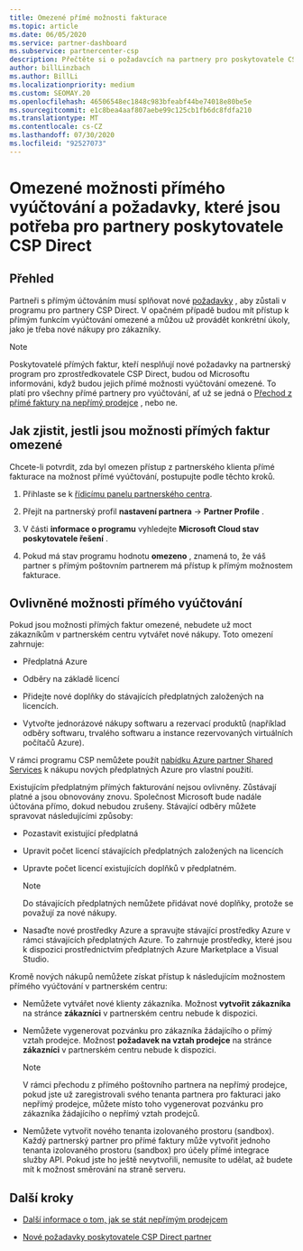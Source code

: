 ```yaml
---
title: Omezené přímé možnosti fakturace
ms.topic: article
ms.date: 06/05/2020
ms.service: partner-dashboard
ms.subservice: partnercenter-csp
description: Přečtěte si o požadavcích na partnery pro poskytovatele CSP a o tom, jak zamezit omezením možností. Zjistěte, jestli jsou vaše schopnosti omezené.
author: billLinzbach
ms.author: BillLi
ms.localizationpriority: medium
ms.custom: SEOMAY.20
ms.openlocfilehash: 46506548ec1848c983bfeabf44be74018e80be5e
ms.sourcegitcommit: e1c8bea4aaf807aebe99c125cb1fb6dc8fdfa210
ms.translationtype: MT
ms.contentlocale: cs-CZ
ms.lasthandoff: 07/30/2020
ms.locfileid: "92527073"
---
```

# <a name="restricted-direct-bill-capabilities-and-the-requirements-needed-for-csp-direct-bill-partners"></a>Omezené možnosti přímého vyúčtování a požadavky, které jsou potřeba pro partnery poskytovatele CSP Direct  

## <a name="overview"></a>Přehled

Partneři s přímým účtováním musí splňovat nové [požadavky](direct-partner-new-requirements.md) , aby zůstali v programu pro partnery CSP Direct. V opačném případě budou mít přístup k přímým funkcím vyúčtování omezené a můžou už provádět konkrétní úkoly, jako je třeba nové nákupy pro zákazníky.

> [!Note]
> Poskytovatelé přímých faktur, kteří nesplňují nové požadavky na partnerský program pro zprostředkovatele CSP Direct, budou od Microsoftu informováni, když budou jejich přímé možnosti vyúčtování omezené. To platí pro všechny přímé partnery pro vyúčtování, ať už se jedná o [Přechod z přímé faktury na nepřímý prodejce](transition-direct-to-indirect.md) , nebo ne.  

## <a name="how-to-tell-if-your-direct-bill-capabilities-has-been-restricted"></a>Jak zjistit, jestli jsou možnosti přímých faktur omezené

Chcete-li potvrdit, zda byl omezen přístup z partnerského klienta přímé fakturace na možnost přímé vyúčtování, postupujte podle těchto kroků.

1. Přihlaste se k [řídicímu panelu partnerského centra](https://partner.microsoft.com/dashboard).

2. Přejít na partnerský profil **nastavení partnera**  ->  **Partner Profile** .

3. V části **informace o programu** vyhledejte **Microsoft Cloud stav poskytovatele řešení** .

4. Pokud má stav programu hodnotu **omezeno** , znamená to, že váš partner s přímým poštovním partnerem má přístup k přímým možnostem fakturace.

## <a name="affected-direct-bill-capabilities"></a>Ovlivněné možnosti přímého vyúčtování

Pokud jsou možnosti přímých faktur omezené, nebudete už moct zákazníkům v partnerském centru vytvářet nové nákupy. Toto omezení zahrnuje:

- Předplatná Azure

- Odběry na základě licencí

- Přidejte nové doplňky do stávajících předplatných založených na licencích.

- Vytvořte jednorázové nákupy softwaru a rezervací produktů (například odběry softwaru, trvalého softwaru a instance rezervovaných virtuálních počítačů Azure).

V rámci programu CSP nemůžete použít [nabídku Azure partner Shared Services](shared-services.md) k nákupu nových předplatných Azure pro vlastní použití.

Existujícím předplatným přímých fakturování nejsou ovlivněny. Zůstávají platné a jsou obnovovány znovu. Společnost Microsoft bude nadále účtována přímo, dokud nebudou zrušeny. Stávající odběry můžete spravovat následujícími způsoby:

- Pozastavit existující předplatná

- Upravit počet licencí stávajících předplatných založených na licencích

- Upravte počet licencí existujících doplňků v předplatném. 
 
    >[!Note] 
    >Do stávajících předplatných nemůžete přidávat nové doplňky, protože se považují za nové nákupy.

- Nasaďte nové prostředky Azure a spravujte stávající prostředky Azure v rámci stávajících předplatných Azure. To zahrnuje prostředky, které jsou k dispozici prostřednictvím předplatných Azure Marketplace a Visual Studio.

Kromě nových nákupů nemůžete získat přístup k následujícím možnostem přímého vyúčtování v partnerském centru:

- Nemůžete vytvářet nové klienty zákazníka. Možnost **vytvořit zákazníka** na stránce **zákazníci** v partnerském centru nebude k dispozici.

- Nemůžete vygenerovat pozvánku pro zákazníka žádajícího o přímý vztah prodejce. Možnost **požadavek na vztah prodejce** na stránce **zákazníci** v partnerském centru nebude k dispozici.

    >[!NOTE]
    >V rámci přechodu z přímého poštovního partnera na nepřímý prodejce, pokud jste už zaregistrovali svého tenanta partnera pro fakturaci jako nepřímý prodejce, můžete místo toho vygenerovat pozvánku pro zákazníka žádajícího o nepřímý vztah prodejců.

- Nemůžete vytvořit nového tenanta izolovaného prostoru (sandbox). Každý partnerský partner pro přímé faktury může vytvořit jednoho tenanta izolovaného prostoru (sandbox) pro účely přímé integrace služby API. Pokud jste ho ještě nevytvořili, nemusíte to udělat, až budete mít k možnost směrování na straně serveru.  

## <a name="next-steps"></a>Další kroky

- [Další informace o tom, jak se stát nepřímým prodejcem](https://assetsprod.microsoft.com/csp-directbill-to-indirect-transition.pdf)

- [Nové požadavky poskytovatele CSP Direct partner](direct-partner-new-requirements.md)
